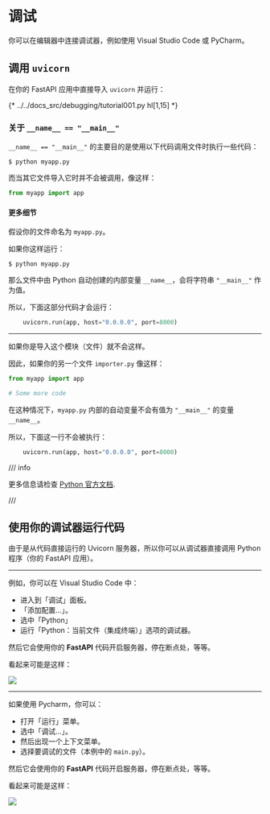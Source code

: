 # 调试

你可以在编辑器中连接调试器，例如使用 Visual Studio Code 或 PyCharm。

## 调用 `uvicorn`

在你的 FastAPI 应用中直接导入 `uvicorn` 并运行：

{* ../../docs_src/debugging/tutorial001.py hl[1,15] *}


### 关于 `__name__ == "__main__"`

`__name__ == "__main__"` 的主要目的是使用以下代码调用文件时执行一些代码：

<div class="termy">

```console
$ python myapp.py
```

</div>

而当其它文件导入它时并不会被调用，像这样：

```Python
from myapp import app
```

#### 更多细节

假设你的文件命名为 `myapp.py`。

如果你这样运行：

<div class="termy">

```console
$ python myapp.py
```

</div>

那么文件中由 Python 自动创建的内部变量 `__name__`，会将字符串 `"__main__"` 作为值。

所以，下面这部分代码才会运行：

```Python
    uvicorn.run(app, host="0.0.0.0", port=8000)
```

---

如果你是导入这个模块（文件）就不会这样。

因此，如果你的另一个文件 `importer.py` 像这样：

```Python
from myapp import app

# Some more code
```

在这种情况下，`myapp.py` 内部的自动变量不会有值为 `"__main__"` 的变量 `__name__`。

所以，下面这一行不会被执行：

```Python
    uvicorn.run(app, host="0.0.0.0", port=8000)
```

/// info

更多信息请检查 <a href="https://docs.python.org/3/library/__main__.html" class="external-link" target="_blank">Python 官方文档</a>.

///

## 使用你的调试器运行代码

由于是从代码直接运行的 Uvicorn 服务器，所以你可以从调试器直接调用 Python 程序（你的 FastAPI 应用）。

---

例如，你可以在 Visual Studio Code 中：

* 进入到「调试」面板。
* 「添加配置...」。
* 选中「Python」
* 运行「Python：当前文件（集成终端）」选项的调试器。

然后它会使用你的 **FastAPI** 代码开启服务器，停在断点处，等等。

看起来可能是这样：

<img src="/img/tutorial/debugging/image01.png">

---

如果使用 Pycharm，你可以：

* 打开「运行」菜单。
* 选中「调试...」。
* 然后出现一个上下文菜单。
* 选择要调试的文件（本例中的 `main.py`）。

然后它会使用你的 **FastAPI** 代码开启服务器，停在断点处，等等。

看起来可能是这样：

<img src="/img/tutorial/debugging/image02.png">
